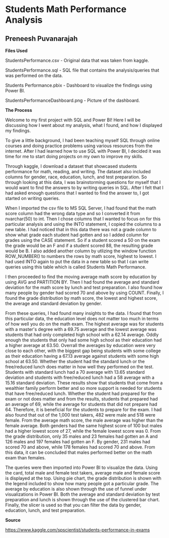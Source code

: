 # Students Math Performance Analysis

## **Preneesh Puvanarajah**

**Files Used** 

StudentsPerformance.csv - Original data that was taken from kaggle.

StudentsPerformance.sql - SQL file that contains the analysis/queries that was performed on the data.

Students Performance.pbix - Dashboard to visualize the findings using Power BI.

StudentsPerformanceDashboard.png - Picture of the dashboard.

**The Process**

Welcome to my first project with SQL and Power BI! Here I will be discussing how I went about my analysis, what I found, and how I displayed my findings. 

To give a little background, I had been teaching myself SQL through online courses and doing practice problems using various resources from the internet. After I had learned how to use SQL with Power BI, I decided it was time for me to start doing projects on my own to improve my skills. 

Through kaggle, I download a dataset that showcased students performance for math, reading, and writing. The dataset also included columns for gender, race, education, lunch, and test preparation. So through looking at this data, I was brainstorming questions for myself that I would want to find the answers to by writing queries in SQL. After I felt that I had asked enough questions that I wanted to find the answer to, I got started on writing queries.

When I imported the csv file to MS SQL Server, I had found that the math score column had the wrong data type and so I converted it from nvarchar(50) to int. Then I chose columns that I wanted to focus on for this particular analysis and using the INTO statement, I copied the columns to a new table. I had noticed that in this data there was not a grade column to show what grade each student had gotten and so I added column for grades using the CASE statement. So if a student scored a 50 on the exam the grade would be an F and if a student scored 88, the resulting grade would be B. I also added another column by utlizing the window function ROW_NUMBER() to numbers the rows by math score, highest to lowest. I had used INTO again to put the data in a new table so that I can write queries using this table which is called Students Math Performance.

I then proceeded to find the moving average math score by education by using AVG and PARTITION BY. Then I had found the average and standard deviation for the math score by lunch and test preparation. I also found how many people by gender had scored 70 and above by using COUNT. Finally, I found the grade distribution by math score, the lowest and highest score, the average and standard deviation by gender. 

From these queries, I had found many insights to the data. I found that from this particular data, the education level does not matter too much in terms of how well you do on the math exam. The highest average was for students with a master's degree with a 69.75 average and the lowest average was students that had only completed high school with a 62.14 average. Oddly enough the students that only had some high school as their education had a higher average at 63.50. Overrall the averages by education were very close to each other, with the biggest gap being students with some college as their education having a 67.13 average against students with some high school at 63.50. Whether the student had the standard lunch or the free/reduced lunch does matter in how well they performed on the test. Students with standard lunch had a 70 average with 13.65 standard deviation and students with free/reduced lunch had a 58 average with a 15.16 standard deviation. These results show that students that come from a wealthier family perform better and so more support is needed for students that have free/reduced lunch. Whether the student had prepared for the exam or not does matter and from the results, students that prepared had an average of 69, while the average for students that did not prepare had 64. Therefore, it is beneficial for the students to prepare for the exam. I had also found that out of the 1,000 test takers, 482 were male and 518 were female. From the average math score, the male average was higher than the female average. Both genders had the same highest score of 100 but males had a higher lowest score of 27, while the female lowest score was 0. From the grade distribution, only 35 males and 23 females had gotten an A and 126 males and 197 females had gotten an F. By gender, 231 males had scored 70 and above, while 178 females had scored 70 and above. From this data, it can be concluded that males performed better on the math exam than females.  

The queries were then imported into Power BI to visualize the data. Using the card, total male and female test takers, average male and female score is displayed at the top. Using pie chart, the grade distribution is shown with the legend included to show how many people got a particular grade. The average by education is also shown through the use of funnel under visualizations in Power BI. Both the average and standard deviation by test preparation and lunch is shown through the use of the clustered bar chart. Finally, the slicer is used so that you can filter the data by gender, education, lunch, and test preparation.  

**Source**

https://www.kaggle.com/spscientist/students-performance-in-exams
